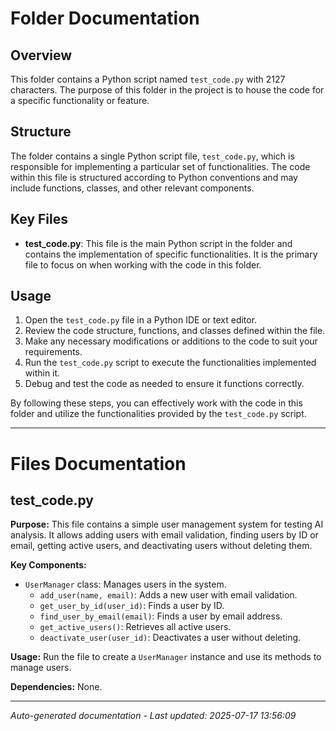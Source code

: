 # Folder Documentation

## Overview
This folder contains a Python script named `test_code.py` with 2127 characters. The purpose of this folder in the project is to house the code for a specific functionality or feature.

## Structure
The folder contains a single Python script file, `test_code.py`, which is responsible for implementing a particular set of functionalities. The code within this file is structured according to Python conventions and may include functions, classes, and other relevant components.

## Key Files
- **test_code.py**: This file is the main Python script in the folder and contains the implementation of specific functionalities. It is the primary file to focus on when working with the code in this folder.

## Usage
1. Open the `test_code.py` file in a Python IDE or text editor.
2. Review the code structure, functions, and classes defined within the file.
3. Make any necessary modifications or additions to the code to suit your requirements.
4. Run the `test_code.py` script to execute the functionalities implemented within it.
5. Debug and test the code as needed to ensure it functions correctly.

By following these steps, you can effectively work with the code in this folder and utilize the functionalities provided by the `test_code.py` script.

---

# Files Documentation

## test_code.py

**Purpose:** This file contains a simple user management system for testing AI analysis. It allows adding users with email validation, finding users by ID or email, getting active users, and deactivating users without deleting them.

**Key Components:**
- `UserManager` class: Manages users in the system.
  - `add_user(name, email)`: Adds a new user with email validation.
  - `get_user_by_id(user_id)`: Finds a user by ID.
  - `find_user_by_email(email)`: Finds a user by email address.
  - `get_active_users()`: Retrieves all active users.
  - `deactivate_user(user_id)`: Deactivates a user without deleting.

**Usage:** Run the file to create a `UserManager` instance and use its methods to manage users.

**Dependencies:** None.

---
*Auto-generated documentation - Last updated: 2025-07-17 13:56:09*
